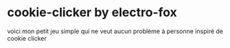 # cookie-clicker by electro-fox
voici mon petit jeu simple qui ne veut aucun problème à personne 
inspiré de cookie clicker
